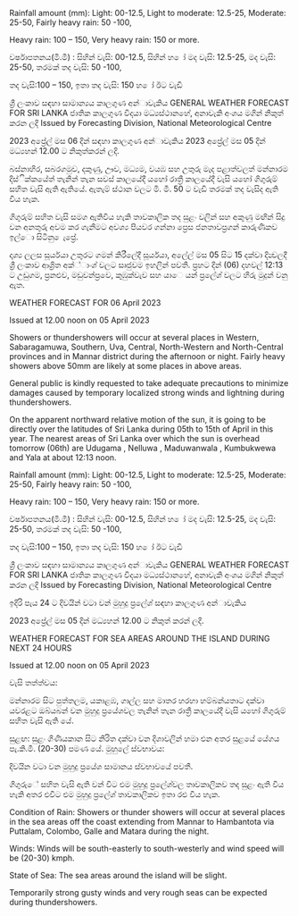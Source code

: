 Rainfall amount (mm): Light: 00-12.5, Light to moderate: 12.5-25, Moderate: 25-50, Fairly heavy rain: 50 -100,

Heavy rain: 100 – 150, Very heavy rain: 150 or more.

වර්ෂාපතනය(මි.මී) : සිහින් වැසි: 00-12.5, සිහින් හ ෝ මද වැසි: 12.5-25, මද වැසි: 25-50, තරමක් තද වැසි: 50 -100,

තද වැසි:100 – 150, ඉතා තද වැසි: 150 හ ෝ ඊට වැඩි

ශ්‍රී ලංකාව සඳහා සාමාන්‍යය කාලගුණ අන්‍ාවැකිය GENERAL WEATHER FORECAST FOR SRI LANKA ජාතික කාලගුණ විදයා මධ්‍යස්ථානහේ, අනාවැකි අංශය මගින් නිකුත් කරන ලදි Issued by Forecasting Division, National Meteorological Centre

2023 අප්‍රේල් මස 06 දින්‍ සඳහා කාලගුණ අන්‍ාවැකිය 2023 අප්‍රේල් මස 05 දින්‍ මධ්‍යහන්‍ 12.00 ට නිකුත්කරන්‍ ලදි.

බස්නාහිර, සබරගමුව, දකුණු, ඌව, මධ්‍යම, වයඹ සහ උතුරු මැද පළාත්වලත් මන්නාරම දිස්ික්කයේත් තැනින් තැන සවස් කාලයේදී යහෝ රාත්‍රී කාලයේදී වැසි යහෝ ගිගුරුම් සහිත වැසි ඇති ඇතියේ. ඇතැම් ස්ථාන වලට මි. මී. 50 ට වැඩි තරමක් තද වැසිද ඇති විය හැක.

ගිගුරුම් සහිත වැසි සමග ඇතිවිය හැකි තාවකාලික තද සුළං වලින් සහ අකුණු මඟින් සිදු වන අනතුරු අවම කර ගැනීමට අවශ්‍ය පියවර ගන්නා ප්‍රෙස ජනතාවප්‍රගන් කාරුණිකව ඉල්ො සිටිනු ෙැප්‍රේ.

දෘශ්‍ය ලලස සූර්යයා උතුරට ගමන් කිරීලේදී සූර්යයා, අලේල් මස 05 සිට 15 දක්වා දින්‍වලදී ශ්‍රී ලංකාව ආශ්‍රිත අක්්ාංශ්‍ වලට සෘජුවම ඉහලින් පවතී. ප්‍රහට දින්‍ (06) දහවල් 12:13 ට උඩුගම, ප්‍රනළුව, මඩුවන්ප්‍රවෙ, කුඹුක්වැව සහ යාෙ යන්‍ ප්‍රලේශ්‍ වලට හිරු මුදුන් වනු ඇත.

WEATHER FORECAST FOR 06 April 2023

Issued at 12.00 noon on 05 April 2023

Showers or thundershowers will occur at several places in Western, Sabaragamuwa, Southern, Uva, Central, North-Western and North-Central provinces and in Mannar district during the afternoon or night. Fairly heavy showers above 50mm are likely at some places in above areas.

General public is kindly requested to take adequate precautions to minimize damages caused by temporary localized strong winds and lightning during thundershowers.

On the apparent northward relative motion of the sun, it is going to be directly over the latitudes of Sri Lanka during 05th to 15th of April in this year. The nearest areas of Sri Lanka over which the sun is overhead tomorrow (06th) are Udugama , Nelluwa , Maduwanwala , Kumbukwewa and Yala at about 12:13 noon.

Rainfall amount (mm): Light: 00-12.5, Light to moderate: 12.5-25, Moderate: 25-50, Fairly heavy rain: 50 -100,

Heavy rain: 100 – 150, Very heavy rain: 150 or more.

වර්ෂාපතනය(මි.මී) : සිහින් වැසි: 00-12.5, සිහින් හ ෝ මද වැසි: 12.5-25, මද වැසි: 25-50, තරමක් තද වැසි: 50 -100,

තද වැසි:100 – 150, ඉතා තද වැසි: 150 හ ෝ ඊට වැඩි

ශ්‍රී ලංකාව සඳහා සාමාන්‍යය කාලගුණ අන්‍ාවැකිය GENERAL WEATHER FORECAST FOR SRI LANKA ජාතික කාලගුණ විදයා මධ්‍යස්ථානහේ, අනාවැකි අංශය මගින් නිකුත් කරන ලදි Issued by Forecasting Division, National Meteorological Centre

ඉදිරි පැය 24 ට දිවයින්‍ වටා වන්‍ මුහුදු ප්‍රලේශ්‍ සඳහා කාලගුණ අන්‍ාවැකිය

2023 අප්‍රේල් මස 05 දින්‍ මධ්‍යහන්‍ 12.00 ට නිකුත් කරන්‍ ලදි.

WEATHER FORECAST FOR SEA AREAS AROUND THE ISLAND DURING NEXT 24 HOURS

Issued at 12.00 noon on 05 April 2023

වැසි තත්ත්වය:

මන්නාරම සිට පුත්තලම, යකාළඹ, ගාල්ල සහ මාතර හරහා හම්බන්යතාට දක්වා යවරළට ඔබ්යබන් වන මුහුදු ප්‍රයේශවල තැනින් තැන රාත්‍රී කාලයේදී වැසි යහෝ ගිගුරුම් සහිත වැසි ඇති යේ.

සුළඟ: සුළං ගිණියකාන සිට නිරිත දක්වා වන දිශාවලින් හමා එන අතර සුළයේ යේගය පැ.කි.මී. (20-30) පමණ යේ. මුහුලේ ස්වභාවය:

දිවයින වටා වන මුහුදු ප්‍රයේශ සාමානය ස්වභාවයේ පවතී.

ගිගුරුේ සහිත වැසි ඇති වන්‍ විට එම මුහුදු ප්‍රලේශ්‍වල තාවකාලිකව තද සුළං ඇති විය හැකි අතර එවිට එම මුහුදු ප්‍රලේශ්‍ තාවකාලිකව ඉතා රළු විය හැක.

Condition of Rain: Showers or thunder showers will occur at several places in the sea areas off the coast extending from Mannar to Hambantota via Puttalam, Colombo, Galle and Matara during the night.

Winds: Winds will be south-easterly to south-westerly and wind speed will be (20-30) kmph.

State of Sea: The sea areas around the island will be slight.

Temporarily strong gusty winds and very rough seas can be expected during thundershowers.
